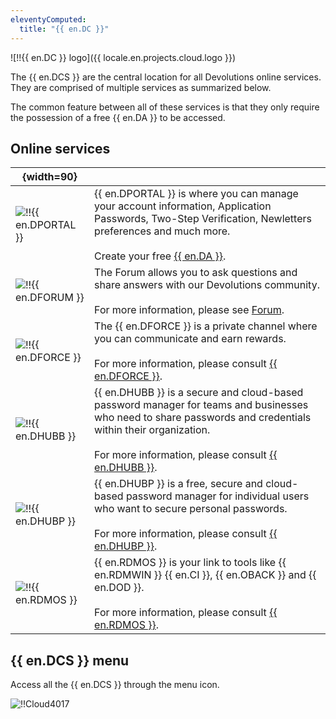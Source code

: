 ```yaml
---
eleventyComputed:
  title: "{{ en.DC }}"
---
```

![!!{{ en.DC }} logo]({{ locale.en.projects.cloud.logo }})

The {{ en.DCS }} are the central location for all Devolutions online services. They are comprised of multiple services as summarized below.

The common feature between all of these services is that they only require the possession of a free {{ en.DA }} to be accessed.

## Online services

| {width=90} |     |
| ---------- | --- |
| ![!!{{ en.DPORTAL }}](https://cdnweb.devolutions.net/images/projects/customer-portal/logos/customer-portal-icon-shadow.svg)  | {{ en.DPORTAL }} is where you can manage your account information, Application Passwords, Two-Step Verification, Newletters preferences and much more.<br/><br/>Create your free [{{ en.DA }}](/cloud/devolutions-account/). |
| ![!!{{ en.DFORUM }}](https://cdnweb.devolutions.net/images/projects/forum/logos/forum-icon-shadow.svg)                       | The Forum allows you to ask questions and share answers with our Devolutions community.<br/><br/>For more information, please see [Forum](/cloud/forum/). |
| ![!!{{ en.DFORCE }}](https://cdnweb.devolutions.net/images/projects/force/logos/force-icon-shadow.svg)                       | The {{ en.DFORCE }} is a private channel where you can communicate and earn rewards.<br/><br/>For more information, please consult [{{ en.DFORCE }}](/cloud/devolutions-force/). |
| ![!!{{ en.DHUBB }}](https://cdnweb.devolutions.net/images/projects/password-hub/logos/password-hub-icon-shadow.svg) | {{ en.DHUBB }} is a secure and cloud-based password manager for teams and businesses who need to share passwords and credentials within their organization.<br/><br/>For more information, please consult [{{ en.DHUBB }}](/cloud/hub-business/). |
| ![!!{{ en.DHUBP }}](https://cdnweb.devolutions.net/images/projects/password-hub-personal/logos/password-hub-personal-icon-shadow.svg) | {{ en.DHUBP }} is a free, secure and cloud-based password manager for individual users who want to secure personal passwords.<br/><br/>For more information, please consult [{{ en.DHUBP }}](/cloud/hub-personal/). |
| ![!!{{ en.RDMOS }}](https://cdnweb.devolutions.net/images/projects/online-services/logos/online-services-icon-shadow.svg) | {{ en.RDMOS }} is your link to tools like {{ en.RDMWIN }} {{ en.CI }}, {{ en.OBACK }} and {{ en.DOD }}.<br/><br/>For more information, please consult [{{ en.RDMOS }}](/cloud/rdm-online-services/). |

## {{ en.DCS }} menu

Access all the {{ en.DCS }} through the menu icon.

![!!Cloud4017](https://cdnweb.devolutions.net/docs/docs_en_cloud_Cloud4017.png)
